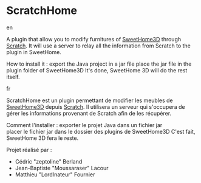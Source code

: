 # ScratchHome
en

  A plugin that allow you to modify furnitures of [SweetHome3D](http://sweethome3d.com/) through [Scratch](https://scratch.mit.edu/).
  It will use a server to relay all the information from Scratch to the plugin in SweetHome.

  How to install it : export the Java project in a jar file
  place the jar file in the plugin folder of SweetHome3D
  It's done, SweetHome 3D will do the rest itself.

fr

  ScratchHome est un plugin permettant de modifier les meubles de [SweetHome3D](http://sweethome3d.com/) depuis [Scratch](https://scratch.mit.edu/). Il utilisera un serveur qui s'occupera de gérer les informations provenant de Scratch afin de les récupérer.

  Comment l'installer : exporter le projet Java dans un fichier jar  
  placer le fichier jar dans le dossier des plugins de SweetHome3D
  C'est fait, SweetHome 3D fera le reste.
  
Projet réalisé par :
- Cédric "zeptoline" Berland
- Jean-Baptiste "Moussaraser" Lacour
- Matthieu "LordInateur" Fournier
